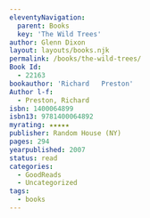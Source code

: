 ```yaml
---
eleventyNavigation:
  parent: Books
  key: 'The Wild Trees'
author: Glenn Dixon
layout: layouts/books.njk
permalink: /books/the-wild-trees/
Book Id:
  - 22163
bookauthor: 'Richard   Preston'
Author l-f:
  - Preston, Richard
isbn: 1400064899
isbn13: 9781400064892
myrating: ★★★★★
publisher: Random House (NY)
pages: 294
yearpublished: 2007
status: read
categories:
  - GoodReads
  - Uncategorized
tags:
  - books
---
```


